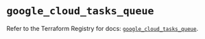 # `google_cloud_tasks_queue`

Refer to the Terraform Registry for docs: [`google_cloud_tasks_queue`](https://registry.terraform.io/providers/hashicorp/google-beta/5.27.0/docs/resources/google_cloud_tasks_queue).
